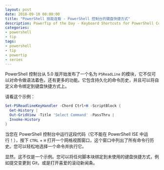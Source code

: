 ```yaml
---
layout: post
date: 2018-09-10 00:00:00
title: "PowerShell 技能连载 - PowerShell 控制台的键盘快捷方式"
description: PowerTip of the Day - Keyboard Shortcuts for PowerShell Console
categories:
- powershell
- tip
tags:
- powershell
- tip
- powertip
- series
---
```

PowerShell 控制台从 5.0 版开始发布了一个名为 `PSReadLine` 的模块，它不仅可以对命令做语法着色，还有更多的功能。它包含持久化的命令历史，并且可以将自定义命令绑定到键盘快捷方式上。

请看这个示例：

```powershell
Set-PSReadlineKeyHandler -Chord Ctrl+H -ScriptBlock { 
  Get-History | 
  Out-GridView -Title 'Select Command' -PassThru | 
  Invoke-History 
}
```

当您在 PowerShell 控制台中运行这段代码（它不能在 PowerShell ISE 中运行！），按下 `CTRL` + `H` 打开一个网格视图窗口，这个窗口中列出了所有命令行历史。您可以轻松地选择一个命令并执行它。

显然，这不仅是一个示例。您可以将任何脚本块绑定到未使用的键盘快捷方式，例如提交变更到 Git，或是打开喜爱的滚动新闻条。

<!--本文国际来源：[Keyboard Shortcuts for PowerShell Console](http://community.idera.com/powershell/powertips/b/tips/posts/keyboard-shortcuts-for-powershell-console)-->
